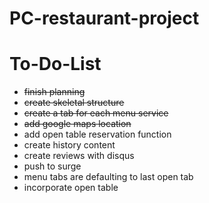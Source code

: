 # PC-restaurant-project

# To-Do-List 
* <del>finish planning</del>
* <del>create skeletal structure</del>
* <del>create a tab for each menu service</del>
* <del>add google maps location</del>
* add open table reservation function
* create history content
* create reviews with disqus
* push to surge
* menu tabs are defaulting to last open tab
* incorporate open table
  

